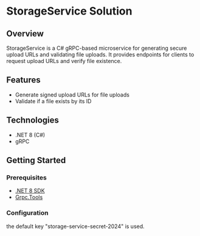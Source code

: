 # StorageService Solution

## Overview

StorageService is a C# gRPC-based microservice for generating secure upload URLs and validating file uploads. It provides endpoints for clients to request upload URLs and verify file existence.

## Features

- Generate signed upload URLs for file uploads
- Validate if a file exists by its ID
  
## Technologies

- .NET 8 (C#)
- gRPC

## Getting Started

### Prerequisites

- [.NET 8 SDK](https://dotnet.microsoft.com/download)
- [Grpc.Tools](https://www.nuget.org/packages/Grpc.Tools/)

### Configuration

the default key "storage-service-secret-2024" is used.

```bash
